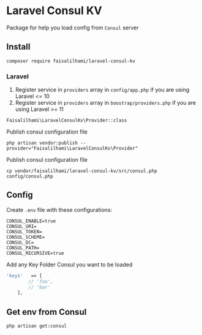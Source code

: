 # Laravel Consul KV

Package for help you load config from `Consul` server

## Install

`composer require faisalilhami/laravel-consul-kv`

### Laravel

1. Register service in `providers` array in `config/app.php` if you are using Laravel <= 10
2. Register service in `providers` array in `boostrap/providers.php` if you are using Laravel >= 11

```
Faisalilhami\LaravelConsulKv\Provider::class
```

Publish consul configuration file

```
php artisan vendor:publish --provider="Faisalilhami\LaravelConsulKv\Provider"
```

Publish consul configuration file

``` shell
cp vendor/faisalilhami/laravel-consul-kv/src/consul.php config/consul.php
```

## Config

Create `.env` file with these configurations:

```dotenv
CONSUL_ENABLE=true
CONSUL_URI=
CONSUL_TOKEN=
CONSUL_SCHEME=
CONSUL_DC=
CONSUL_PATH=
CONSUL_RECURSIVE=true
```

Add any Key Folder Consul you want to be loaded

```php
'keys'   => [
        // 'foo',
        // 'bar'
    ],
```

## Get env from Consul
```shell
php artisan get:consul
```
